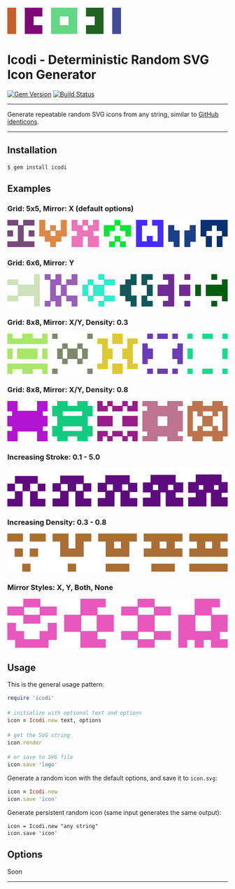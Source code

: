 ![logo](assets/logo.svg)

Icodi - Deterministic Random SVG Icon Generator
==================================================

[![Gem Version](https://badge.fury.io/rb/icodi.svg)](https://badge.fury.io/rb/icodi)
[![Build Status](https://travis-ci.com/DannyBen/icodi.svg?branch=master)](https://travis-ci.com/DannyBen/icodi)

---

Generate repeatable random SVG icons from any string, similar to 
[GitHub identicons].

---

Installation
--------------------------------------------------

    $ gem install icodi



Examples
--------------------------------------------------

### Grid: 5x5, Mirror: X (default options)

![sample](assets/sample-strip-default.svg)

### Grid: 6x6, Mirror: Y

![sample](assets/sample-strip-6y.svg)

### Grid: 8x8, Mirror: X/Y, Density: 0.3

![sample](assets/sample-strip-8xylow.svg)

### Grid: 8x8, Mirror: X/Y, Density: 0.8

![sample](assets/sample-strip-8xyhigh.svg)

### Increasing Stroke: 0.1 - 5.0

![sample](assets/sample-strip-stroke.svg)

### Increasing Density: 0.3 - 0.8

![sample](assets/sample-strip-density.svg)

### Mirror Styles: X, Y, Both, None

![sample](assets/sample-strip-mirrors.svg)


Usage
--------------------------------------------------

This is the general usage pattern:

```ruby
require 'icodi'

# initialize with optional text and options
icon = Icodi.new text, options

# get the SVG string
icon.render

# or save to SVG file
icon.save 'logo'
```

Generate a random icon with the default options, and save it to `icon.svg`:

```ruby
icon = Icodi.new
icon.save 'icon'
```

Generate persistent random icon (same input generates the same output):

```
icon = Icodi.new "any string"
icon.save 'icon'
```

Options
--------------------------------------------------

Soon

---

[GitHub identicons]: https://blog.github.com/2013-08-14-identicons/